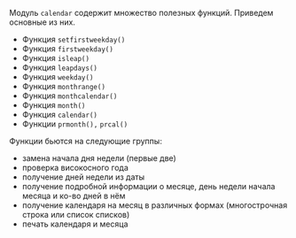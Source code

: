 Модуль `calendar` содержит множество полезных функций. Приведем основные из них.
- Функция `setfirstweekday()`
- Функция `firstweekday()`
- Функция `isleap()`
- Функция `leapdays()`
- Функция `weekday()`
- Функция `monthrange()`
- Функция `monthcalendar()`
- Функция `month()`
- Функция `calendar()`
- Функции `prmonth(),` `prcal()`

Функции бьются на следующие группы:
- замена начала дня недели (первые две)
- проверка високосного года
- получение дней недели из даты
- получение подробной информации о месяце, день недели начала месяца и ко-во дней в нём
- получение календаря на месяц в различных формах (многострочная строка или список списков)
- печать календаря и месяца